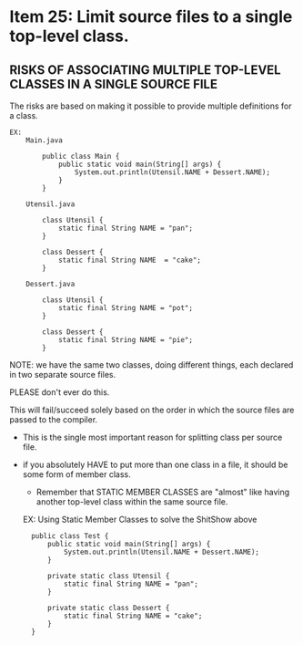 # Item 25: Limit source files to a single top-level class.

## RISKS OF ASSOCIATING MULTIPLE TOP-LEVEL CLASSES IN A SINGLE SOURCE FILE
The risks are based on making it possible to provide multiple definitions for a class. 


    EX: 
        Main.java
        
            public class Main {
                public static void main(String[] args) {
                    System.out.println(Utensil.NAME + Dessert.NAME);
                }
            }
        
        Utensil.java
        
            class Utensil {
                static final String NAME = "pan"; 
            }
            
            class Dessert {
                static final String NAME  = "cake";
            }
        
        Dessert.java
    
            class Utensil {
                static final String NAME = "pot";
            }
            
            class Dessert {
                static final String NAME = "pie";
            }
    
    
NOTE: we have the same two classes, doing different things, each declared in two separate
source files. <br>

PLEASE don't ever do this.

This will fail/succeed solely based on the order in which the source files are passed to the
compiler. 
- This is the single most important reason for splitting class per source file. 
- if you absolutely HAVE to put more than one class in a file, it should be some 
form of member class. 
    - Remember that STATIC MEMBER CLASSES are "almost" like having another top-level class
    within the same source file.
    

    EX:
        Using Static Member Classes to solve the ShitShow above
        
        public class Test {
            public static void main(String[] args) {
                System.out.println(Utensil.NAME + Dessert.NAME);
            }
            
            private static class Utensil {
                static final String NAME = "pan";
            }
            
            private static class Dessert {
                static final String NAME = "cake";
            }
        }

